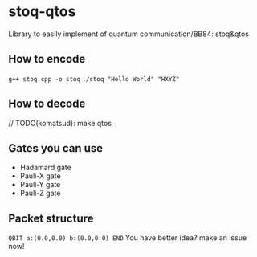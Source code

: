 # stoq-qtos
Library to easily implement of quantum communication/BB84: stoq&amp;qtos

## How to encode
```g++ stoq.cpp -o stoq```
```./stoq "Hello World" "HXYZ"```

## How to decode
// TODO(komatsud): make qtos

## Gates you can use
- Hadamard gate
- Pauli-X gate
- Pauli-Y gate
- Pauli-Z gate

## Packet structure
```QBIT a:(0.0,0.0) b:(0.0,0.0) END```
You have better idea? make an issue now!


